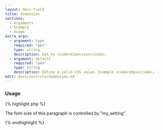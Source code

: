 ```yaml
---
layout: docs-field
title: dimension
sections:
  - Arguments
  - Example
  - Usage
extra_args:
  - argument: type
    required: "yes"
    type: string
    description: Set to <code>dimension</code>.
  - argument: default
    required: "yes"
    type: string
    description: Define a valid CSS value. Example <code>10px</code>, <code>1em</code>, <code>90vh</code> etc.
edit: docs/controls/dimension.md
---
```


### Usage

{% highlight php %}
<div style="font-size: <?php echo get_theme_mod( 'my_setting', '1em' ); ?>">
	<p>The font-size of this paragraph is controlled by "my_setting".</p>
</div>
{% endhighlight %}
